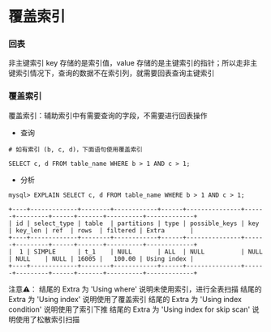 # 覆盖索引


### 回表

非主键索引 key 存储的是索引值，value 存储的是主键索引的指针；所以走非主键索引情况下，查询的数据不在索引列，就需要回表查询主键索引


### 覆盖索引

覆盖索引：辅助索引中有需要查询的字段，不需要进行回表操作

* 查询

```mysql
# 如有索引 (b, c, d)，下面语句使用覆盖索引

SELECT c, d FROM table_name WHERE b > 1 AND c > 1;
```


* 分析

```mysql
mysql> EXPLAIN SELECT c, d FROM table_name WHERE b > 1 AND c > 1;

+----+-------------+--------+------------+------+---------------+------+---------+------+-------+----------+-------------+
| id | select_type | table  | partitions | type | possible_keys | key  | key_len | ref  | rows  | filtered | Extra       |
+----+-------------+--------+------------+------+---------------+------+---------+------+-------+----------+-------------+
|  1 | SIMPLE      | t_1    | NULL       | ALL  | NULL          | NULL | NULL    | NULL | 16005 |   100.00 | Using index |
+----+-------------+--------+------------+------+---------------+------+---------+------+-------+----------+-------------+
```

注意⚠️：
结尾的 Extra 为 'Using where' 说明未使用索引，进行全表扫描
结尾的 Extra 为 'Using index' 说明使用了覆盖索引
结尾的 Extra 为 'Using index condition' 说明使用了索引下推
结尾的 Extra 为 'Using index for skip scan' 说明使用了松散索引扫描

